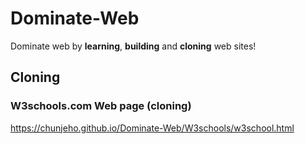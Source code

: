# Dominate-Web
Dominate web by **learning**, **building** and **cloning** web sites!

## Cloning

### W3schools.com Web page (cloning)
https://chunjeho.github.io/Dominate-Web/W3schools/w3school.html
